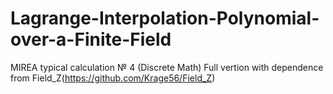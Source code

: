 # Lagrange-Interpolation-Polynomial-over-a-Finite-Field
MIREA typical calculation № 4 (Discrete Math)
Full vertion with dependence from Field_Z(https://github.com/Krage56/Field_Z)
